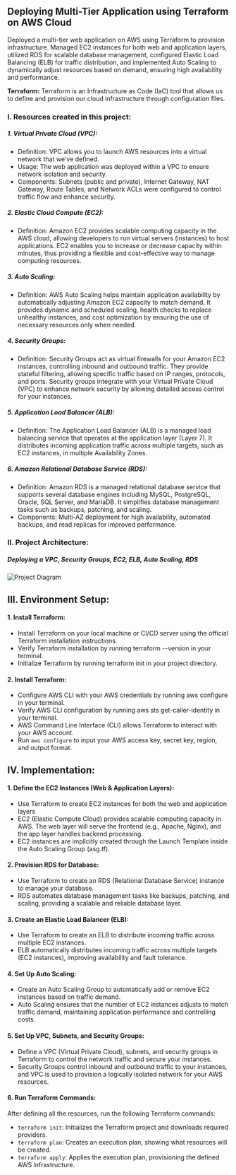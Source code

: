 ## Deploying Multi-Tier Application using Terraform on AWS Cloud

Deployed a multi-tier web application on AWS using Terraform to provision infrastructure. Managed EC2 instances for both web and application layers, utilized RDS for scalable database management, configured Elastic Load Balancing (ELB) for traffic distribution, and implemented Auto Scaling to dynamically adjust resources based on demand, ensuring high availability and performance.

**Terraform:** Terraform is an Infrastructure as Code (IaC) tool that allows us to define and provision our cloud infrastructure through configuration files. 

### I. Resources created in this project:
##### 1. Virtual Private Cloud (VPC):
- Definition: VPC allows you to launch AWS resources into a virtual network that we've defined.
- Usage: The web application was deployed within a VPC to ensure network isolation and security.
- Components: Subnets (public and private), Internet Gateway, NAT Gateway, Route Tables, and Network ACLs were configured to control traffic flow and enhance security.


##### 2. Elastic Cloud Compute (EC2):
- Definition: Amazon EC2 provides scalable computing capacity in the AWS cloud, allowing developers to run virtual servers (instances) to host applications. EC2 enables you to increase or decrease capacity within minutes, thus providing a flexible and cost-effective way to manage computing resources.


##### 3. Auto Scaling:
- Definition: AWS Auto Scaling helps maintain application availability by automatically adjusting Amazon EC2 capacity to match demand. It provides dynamic and scheduled scaling, health checks to replace unhealthy instances, and cost optimization by ensuring the use of necessary resources only when needed.


##### 4. Security Groups:
- Definition: Security Groups act as virtual firewalls for your Amazon EC2 instances, controlling inbound and outbound traffic. They provide stateful filtering, allowing specific traffic based on IP ranges, protocols, and ports. Security groups integrate with your Virtual Private Cloud (VPC) to enhance network security by allowing detailed access control for your instances.


##### 5. Application Load Balancer (ALB):
- Definition: The Application Load Balancer (ALB) is a managed load balancing service that operates at the application layer (Layer 7). It distributes incoming application traffic across multiple targets, such as EC2 instances, in multiple Availability Zones.


##### 6. Amazon Relational Database Service (RDS):
- Definition: Amazon RDS is a managed relational database service that supports several database engines including MySQL, PostgreSQL, Oracle, SQL Server, and MariaDB. It simplifies database management tasks such as backups, patching, and scaling.
- Components: Multi-AZ deployment for high availability, automated backups, and read replicas for improved performance.



### II. Project Architecture:
##### Deploying a VPC, Security Groups, EC2, ELB, Auto Scaling, RDS

![Project Diagram](https://github.com/ahsan598/provision_webapp_using_terraform/blob/main/processflow.png)


## III. Environment Setup:

#### 1. Install Terraform:
- Install Terraform on your local machine or CI/CD server using the official Terraform installation instructions.
- Verify Terraform installation by running terraform --version in your terminal.
- Initialize Terraform by running terraform init in your project directory.

#### 2. Install Terraform:
- Configure AWS CLI with your AWS credentials by running aws configure in your terminal.
- Verify AWS CLI configuration by running aws sts get-caller-identity in your terminal.
- AWS Command Line Interface (CLI) allows Terraform to interact with your AWS account.
- Run `aws configure` to input your AWS access key, secret key, region, and output format.



## IV. Implementation:

#### 1. Define the EC2 Instances (Web & Application Layers):
- Use Terraform to create EC2 instances for both the web and application layers
- EC2 (Elastic Compute Cloud) provides scalable computing capacity in AWS. The web layer will serve the frontend
(e.g., Apache, Nginx), and the app layer handles backend processing.
- EC2 instances are implicitly created through the Launch Template inside the Auto Scaling Group (asg.tf).


#### 2. Provision RDS for Database:

- Use Terraform to create an RDS (Relational Database Service) instance to manage your database.
- RDS automates database management tasks like backups, patching, and scaling, providing a scalable and reliable database layer.


#### 3. Create an Elastic Load Balancer (ELB):

- Use Terraform to create an ELB to distribute incoming traffic across multiple EC2 instances.
- ELB automatically distributes incoming traffic across multiple targets (EC2 instances), improving availability and fault tolerance.


#### 4. Set Up Auto Scaling:

- Create an Auto Scaling Group to automatically add or remove EC2 instances based on traffic demand.
- Auto Scaling ensures that the number of EC2 instances adjusts to match traffic demand, maintaining application performance and controlling costs.


#### 5. Set Up VPC, Subnets, and Security Groups:

- Define a VPC (Virtual Private Cloud), subnets, and security groups in Terraform to control the network traffic and secure your instances.
- Security Groups control inbound and outbound traffic to your instances, and VPC is used to provision a logically isolated network for your AWS resources.


#### 6. Run Terraform Commands:

After defining all the resources, run the following Terraform commands:
- `terraform init`: Initializes the Terraform project and downloads required providers.
- `terraform plan`: Creates an execution plan, showing what resources will be created.
- `terraform apply`: Applies the execution plan, provisioning the defined AWS infrastructure.